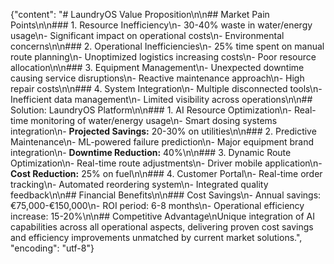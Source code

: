 {"content": "# LaundryOS Value Proposition\n\n## Market Pain Points\n\n### 1. Resource Inefficiency\n- 30-40% waste in water/energy usage\n- Significant impact on operational costs\n- Environmental concerns\n\n### 2. Operational Inefficiencies\n- 25% time spent on manual route planning\n- Unoptimized logistics increasing costs\n- Poor resource allocation\n\n### 3. Equipment Management\n- Unexpected downtime causing service disruptions\n- Reactive maintenance approach\n- High repair costs\n\n### 4. System Integration\n- Multiple disconnected tools\n- Inefficient data management\n- Limited visibility across operations\n\n## Solution: LaundryOS Platform\n\n### 1. AI Resource Optimization\n- Real-time monitoring of water/energy usage\n- Smart dosing systems integration\n- **Projected Savings:** 20-30% on utilities\n\n### 2. Predictive Maintenance\n- ML-powered failure prediction\n- Major equipment brand integration\n- **Downtime Reduction:** 40%\n\n### 3. Dynamic Route Optimization\n- Real-time route adjustments\n- Driver mobile application\n- **Cost Reduction:** 25% on fuel\n\n### 4. Customer Portal\n- Real-time order tracking\n- Automated reordering system\n- Integrated quality feedback\n\n## Financial Benefits\n\n### Cost Savings\n- Annual savings: €75,000-€150,000\n- ROI period: 6-8 months\n- Operational efficiency increase: 15-20%\n\n## Competitive Advantage\nUnique integration of AI capabilities across all operational aspects, delivering proven cost savings and efficiency improvements unmatched by current market solutions.", "encoding": "utf-8"}